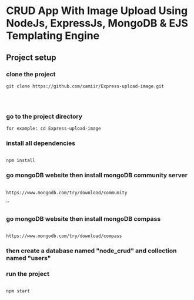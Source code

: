 # CRUD App With Image Upload Using NodeJs, ExpressJs, MongoDB & EJS Templating Engine

## Project setup

### clone the project

```
git clone https://github.com/xamiir/Express-upload-image.git




```

### go to the project directory

```
for example: cd Express-upload-image

```

### install all dependencies

```

npm install

```

### go mongoDB website then install mongoDB community server

```

https://www.mongodb.com/try/download/community

```

``

### go mongoDB website then install mongoDB compass

```

https://www.mongodb.com/try/download/compass

```

### then create a database named "node_crud" and collection named "users"

### run the project

```

npm start

```
